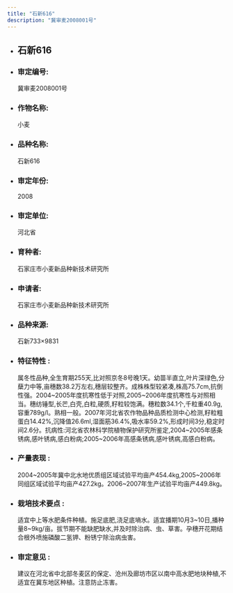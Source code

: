 ```yaml
---
title: "石新616"
description: "冀审麦2008001号"
---
```

* ## 石新616
* ###  审定编号:  
   冀审麦2008001号

*  ### 作物名称:  
   小麦

*   ###  品种名称: 
    石新616

*   ### 审定年份: 
    2008

*   ### 审定单位:  
    河北省

*   ### 育种者:  
    石家庄市小麦新品种新技术研究所

*   ### 申请者:  
    石家庄市小麦新品种新技术研究所

*   ### 品种来源:  
    石新733×9831

*   ### 特征特性 : 
    属冬性品种,全生育期255天,比对照京冬8号晚1天。幼苗半直立,叶片深绿色,分蘖力中等,亩穗数38.2万左右,穗层较整齐。成株株型较紧凑,株高75.7cm,抗倒性强。2004~2005年度抗寒性低于对照,2005~2006年度抗寒性与对照相当。穗纺锤型,长芒,白壳,白粒,硬质,籽粒较饱满。穗粒数34.1个,千粒重40.9g,容重789g/l。熟相一般。2007年河北省农作物品种品质检测中心检测,籽粒粗蛋白14.42%,沉降值26.6ml,湿面筋36.4%,吸水率59.2%,形成时间3分,稳定时间2.6分。抗病性:河北省农林科学院植物保护研究所鉴定,2004~2005年感条锈病,感叶锈病,感白粉病;2005~2006年高感条锈病,感叶锈病,高感白粉病。

*   ### 产量表现 : 
    2004~2005年冀中北水地优质组区域试验平均亩产454.4kg,2005~2006年同组区域试验平均亩产427.2kg。2006~2007年生产试验平均亩产449.8kg。

*   ### 栽培技术要点 : 
    适宜中上等水肥条件种植。施足底肥,浇足底墒水。适宜播期10月3~10日,播种量8~9kg/亩。拔节期不能缺肥缺水,并及时除治病、虫、草害。孕穗开花期结合根外喷施磷酸二氢钾、粉锈宁除治病虫害。

*   ### 审定意见 : 
    建议在河北省中北部冬麦区的保定、沧州及廊坊市区以南中高水肥地块种植,不适宜在冀东地区种植。注意防止冻害。
